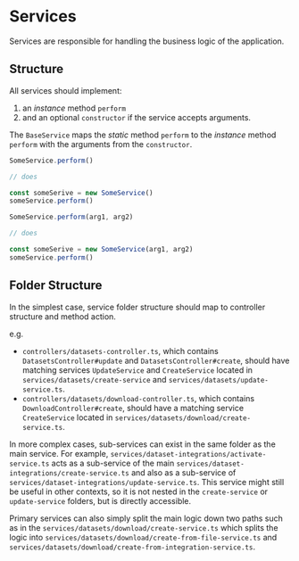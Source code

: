 # Services

Services are responsible for handling the business logic of the application.

## Structure

All services should implement:

1. an _instance_ method `perform`
2. and an optional `constructor` if the service accepts arguments.

The `BaseService` maps the _static_ method `perform` to the _instance_ method `perform` with the arguments from the `constructor`.

```typescript
SomeService.perform()

// does

const someSerive = new SomeService()
someService.perform()
```

```typescript
SomeService.perform(arg1, arg2)

// does

const someSerive = new SomeService(arg1, arg2)
someService.perform()
```

## Folder Structure

In the simplest case, service folder structure should map to controller structure and method action.

e.g.

- `controllers/datasets-controller.ts`, which contains `DatasetsController#update` and `DatasetsController#create`, should have matching services `UpdateService` and `CreateService` located in `services/datasets/create-service` and `services/datasets/update-service.ts`.
- `controllers/datasets/download-controller.ts`, which contains `DownloadController#create`, should have a matching service `CreateService` located in `services/datasets/download/create-service.ts`.

In more complex cases, sub-services can exist in the same folder as the main service.
For example, `services/dataset-integrations/activate-service.ts` acts as a sub-service of the main `services/dataset-integrations/create-service.ts` and also as a sub-service of `services/dataset-integrations/update-service.ts`. This service might still be useful in other contexts, so it is not nested in the `create-service` or `update-service` folders, but is directly accessible.

Primary services can also simply split the main logic down two paths such as in the
`services/datasets/download/create-service.ts` which splits the logic into `services/datasets/download/create-from-file-service.ts` and `services/datasets/download/create-from-integration-service.ts`.
